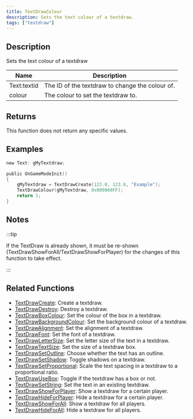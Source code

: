```yaml
---
title: TextDrawColour
description: Sets the text colour of a textdraw.
tags: ["textdraw"]
---
```


<VersionWarn version='omp v1.1.0.2612' />

## Description

Sets the text colour of a textdraw

| Name  | Description                                     |
| ----- | ----------------------------------------------- |
| Text:textid  | The ID of the textdraw to change the colour of. |
| colour | The colour to set the textdraw to.               |

## Returns

This function does not return any specific values.

## Examples

```c
new Text: gMyTextdraw;

public OnGameModeInit()
{
    gMyTextdraw = TextDrawCreate(123.0, 123.0, "Example");
    TextDrawColour(gMyTextdraw, 0x000000FF);
    return 1;
}
```

## Notes

:::tip

If the TextDraw is already shown, it must be re-shown (TextDrawShowForAll/TextDrawShowForPlayer) for the changes of this function to take effect.

:::

## Related Functions

- [TextDrawCreate](TextDrawCreate): Create a textdraw.
- [TextDrawDestroy](TextDrawDestroy): Destroy a textdraw.
- [TextDrawBoxColour](TextDrawBoxColour): Set the colour of the box in a textdraw.
- [TextDrawBackgroundColour](TextDrawBackgroundColour): Set the background colour of a textdraw.
- [TextDrawAlignment](TextDrawAlignment): Set the alignment of a textdraw.
- [TextDrawFont](TextDrawFont): Set the font of a textdraw.
- [TextDrawLetterSize](TextDrawLetterSize): Set the letter size of the text in a textdraw.
- [TextDrawTextSize](TextDrawTextSize): Set the size of a textdraw box.
- [TextDrawSetOutline](TextDrawSetOutline): Choose whether the text has an outline.
- [TextDrawSetShadow](TextDrawSetShadow): Toggle shadows on a textdraw.
- [TextDrawSetProportional](TextDrawSetProportional): Scale the text spacing in a textdraw to a proportional ratio.
- [TextDrawUseBox](TextDrawUseBox): Toggle if the textdraw has a box or not.
- [TextDrawSetString](TextDrawSetString): Set the text in an existing textdraw.
- [TextDrawShowForPlayer](TextDrawShowForPlayer): Show a textdraw for a certain player.
- [TextDrawHideForPlayer](TextDrawHideForPlayer): Hide a textdraw for a certain player.
- [TextDrawShowForAll](TextDrawShowForAll): Show a textdraw for all players.
- [TextDrawHideForAll](TextDrawHideForAll): Hide a textdraw for all players.
